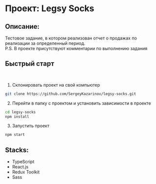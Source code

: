 # Проект: Legsy Socks

## Описание:

Тестовое задание, в котором реализован отчет о продажах по реализации за определенный период.  
P.S. В проекте присутствуют комментарии по выполнению задания

## Быстрый старт

<br />

1. Склонировать проект на свой компьютер

```bash
git clone https://github.com/SergeyKazarinov/legsy-socks.git
```

2. Перейти в папку с проектом и установить зависимости в проекте

```bash
cd legsy-socks
npm install
```

3. Запустить проект

```bash
npm start
```

## Stacks:

- TypeScript
- React.js
- Redux Toolkit
- Sass
